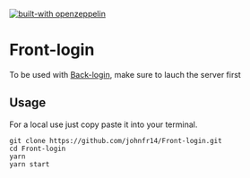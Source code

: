 [![built-with openzeppelin](https://img.shields.io/badge/built%20with-OpenZeppelin-3677FF)](https://docs.openzeppelin.com/)

# Front-login
To be used with [Back-login](https://github.com/johnfr14/Back-login), make sure to lauch the server first

## Usage

For a local use just copy paste it into your terminal.

```
git clone https://github.com/johnfr14/Front-login.git
cd Front-login
yarn
yarn start
```